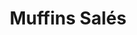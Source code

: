 ---
layout: recette-v2
categories: [recettes]
hidden: true
lang: fr
sitemap: true
title: Muffins Salés
type: sel
utensils:
  - tamis
  - saladier
  - fouet
  - spatule-silicone
  - moule-muffins
recettes:
  Nature:
    yield: 12
    ingredients: 
      - nom: farine blanche
        qte: 280
        unite: gr
      - nom: levure chimique
        qte: 6
        unite: gr
      - nom: sel
        qte: 3
        unite: gr
      - nom: oeufs 
        qte: 2
        variable: true
      - nom: huile neutre
        qte: 85
        unite: gr
      - nom: buttermilk
        qte: 250
        unite: gr
    etapes:
      - label: Préparation
        details:
        - Tamiser la farine, la levure et le sel dans un saladier
        - Fouetter les oeufs, l'huile et le buttermilk dans un autre saladier
        - Tout incorporer ensemble
      - label: Cuisson
        emoji: 🔥
        details:
          - Verser la préparation dans les moules
          - Cuire 20 minutes à 180°C
---